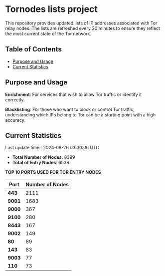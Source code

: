 # Tornodes lists project

This repository provides updated lists of IP addresses associated with Tor relay nodes. The lists are refreshed every 30 minutes to ensure they reflect the most current state of the Tor network.

## Table of Contents

- [Purpose and Usage](#purpose-and-usage)
- [Current Statistics](#current-statistics)


## Purpose and Usage

**Enrichment**: For services that wish to allow Tor traffic or identify it correctly.

**Blacklisting**: For those who want to block or control Tor traffic, understanding which IPs belong to Tor can be a starting point with a high accuracy.

## Current Statistics

Last update time : 2024-08-26 03:30:06 UTC

- **Total Number of Nodes**: 8399
- **Total of Entry Nodes**: 6538

**TOP 10 PORTS USED FOR TOR ENTRY NODES**

| **Port** | **Number of Nodes** |
|------|-----------------|
| **443**   | 2111  |
| **9001**   | 1683  |
| **9000**   | 367  |
| **9100**   | 280  |
| **8443**   | 167  |
| **9002**   | 149  |
| **80**   | 89  |
| **143**   | 83  |
| **9003**   | 77  |
| **110**   | 73  |


